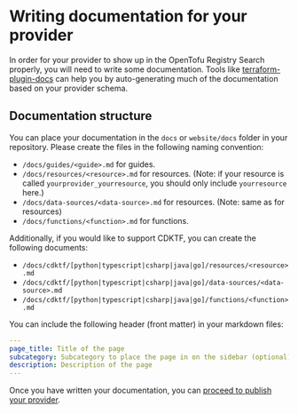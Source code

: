 # Writing documentation for your provider

In order for your provider to show up in the OpenTofu Registry Search properly, you will need to write some documentation. Tools like [terraform-plugin-docs](https://github.com/hashicorp/terraform-plugin-docs) can help you by auto-generating much of the documentation based on your provider schema.

## Documentation structure

You can place your documentation in the `docs` or `website/docs` folder in your repository. Please create the files in the following naming convention:

- `/docs/guides/<guide>.md` for guides.
- `/docs/resources/<resource>.md` for resources. (Note: if your resource is called `yourprovider_yourresource`, you should only include `yourresource` here.)
- `/docs/data-sources/<data-source>.md` for resources. (Note: same as for resources)
- `/docs/functions/<function>.md` for functions.

Additionally, if you would like to support CDKTF, you can create the following documents:

- `/docs/cdktf/[python|typescript|csharp|java|go]/resources/<resource>.md`
- `/docs/cdktf/[python|typescript|csharp|java|go]/data-sources/<data-source>.md`
- `/docs/cdktf/[python|typescript|csharp|java|go]/functions/<function>.md`

You can include the following header (front matter) in your markdown files:

```yaml
---
page_title: Title of the page
subcategory: Subcategory to place the page in on the sidebar (optional)
description: Description of the page
---
```

Once you have written your documentation, you can [proceed to publish your provider](/docs/providers/publishing).